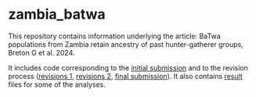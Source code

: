 # zambia_batwa

This repository contains information underlying the article: BaTwa populations from Zambia retain ancestry of past hunter-gatherer groups, Breton G et al. 2024.

It includes code corresponding to the [initial submission](code/initial_submission) and to the revision process ([revisions 1](revisions_NatureCommunication), [revisions 2](revisions2_NatureCommunication), [final submission](revisions3_NatureCommunication)). It also contains [result](results) files for some of the analyses.
